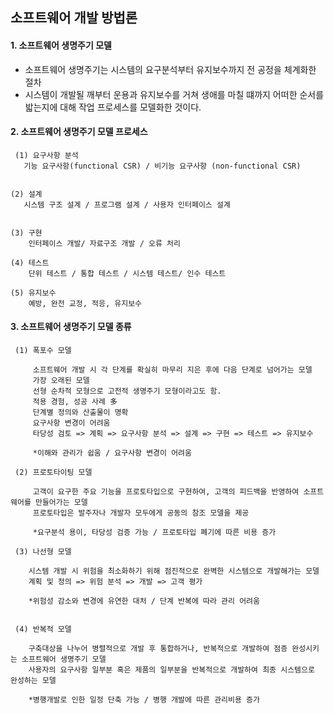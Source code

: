 ## 소프트웨어 개발 방법론

#### 1. 소프트웨어 생명주기 모델


 - 소프트웨어 생명주기는 시스템의 요구분석부터 유지보수까지 전 공정을 체계화한 절차
 - 시스템이 개발될 깨부터 운용과 유지보수를 거쳐 생애를 마칠 떄까지 어떠한 순서를 밟는지에 대해 작업 프로세스를 모델화한 것이다.


 
 #### 2. 소프트웨어 생명주기 모델 프로세스
 
     (1) 요구사항 분석
       기능 요구사항(functional CSR) / 비기능 요구사항 (non-functional CSR)
       
       
    (2) 설계
       시스템 구조 설계 / 프로그램 설계 / 사용자 인터페이스 설계
       
       
    (3) 구현
        인터페이스 개발/ 자료구조 개발 / 오류 처리
        
    (4) 테스트 
        단위 테스트 / 통합 테스트 / 시스템 테스트/ 인수 테스트
        
    (5) 유지보수
        예방, 완전 교정, 적응, 유지보수
        
        
        
  #### 3. 소프트웨어 생명주기 모델 종류
  
     (1) 폭포수 모델
     
         소프트웨어 개발 시 각 단계를 확실히 마무리 지은 후에 다음 단계로 넘어가는 모델
         가장 오래된 모델
         선형 순차적 모형으로 고전적 생명주기 모형이라고도 함. 
         적용 경험, 성공 사례 多
         단계별 정의와 산출물이 명확
         요구사항 변경이 어려움
         타당성 검토 => 계획 => 요구사항 분석 => 설계 => 구현 => 테스트 => 유지보수
         
         *이해와 관리가 쉽움 / 요구사항 변경이 어려움
         
     (2) 프로토타이팅 모델
     
         고객이 요구한 주요 기능을 프로토타입으로 구현하여, 고객의 피드백을 반영하여 소프트웨어를 만들어가는 모델
         프로토타입은 발주자나 개발자 모두에게 공동의 참조 모델을 제공
         
         *요구분석 용이, 타당성 검증 가능 / 프로토타입 폐기에 따른 비용 증가
         
     (3) 나선형 모델
     
        시스템 개발 시 위험을 최소화하기 위해 점진적으로 완벽한 시스템으로 개발해가는 모델
        계획 및 정의 => 위험 분석 => 개발 => 고객 평가
        
        *위험성 감소와 변경에 유연한 대처 / 단계 반복에 따라 관리 어려움
        
        
     (4) 반복적 모델
     
        구축대상을 나누어 병렬적으로 개발 후 통합하거나, 반복적으로 개발하여 점증 완성시키는 소프트웨어 생명주기 모델
        사용자의 요구사항 일부분 혹은 제품의 일부분을 반복적으로 개발하여 최종 시스템으로 완성하는 모델
        
        *병행개발로 인한 일정 단축 가능 / 병행 개발에 따른 관리비용 증가
        

